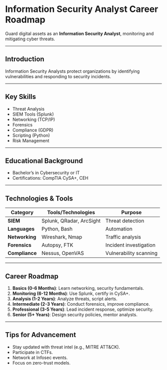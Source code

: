 # Information Security Analyst Career Roadmap

Guard digital assets as an **Information Security Analyst**, monitoring and mitigating cyber threats.

---

## Introduction
Information Security Analysts protect organizations by identifying vulnerabilities and responding to security incidents.

---

## Key Skills
- Threat Analysis
- SIEM Tools (Splunk)
- Networking (TCP/IP)
- Forensics
- Compliance (GDPR)
- Scripting (Python)
- Risk Management

---

## Educational Background
- Bachelor’s in Cybersecurity or IT
- Certifications: CompTIA CySA+, CEH

---

## Technologies & Tools
| **Category**         | **Tools/Technologies**                     | **Purpose**                        |
|----------------------|--------------------------------------------|------------------------------------|
| **SIEM**             | Splunk, QRadar, ArcSight                   | Threat detection                  |
| **Languages**        | Python, Bash                               | Automation                        |
| **Networking**       | Wireshark, Nmap                            | Traffic analysis                  |
| **Forensics**        | Autopsy, FTK                               | Incident investigation            |
| **Compliance**       | Nessus, OpenVAS                            | Vulnerability scanning            |

---

## Career Roadmap
1. **Basics (0-6 Months)**: Learn networking, security fundamentals.  
2. **Monitoring (6-12 Months)**: Use Splunk, certify in CySA+.  
3. **Analysis (1-2 Years)**: Analyze threats, script alerts.  
4. **Intermediate (2-3 Years)**: Conduct forensics, improve compliance.  
5. **Professional (3-5 Years)**: Lead incident response, optimize security.  
6. **Senior (5+ Years)**: Design security policies, mentor analysts.

---

## Tips for Advancement
- Stay updated with threat intel (e.g., MITRE ATT&CK).
- Participate in CTFs.
- Network at Infosec events.
- Focus on zero-trust models.
